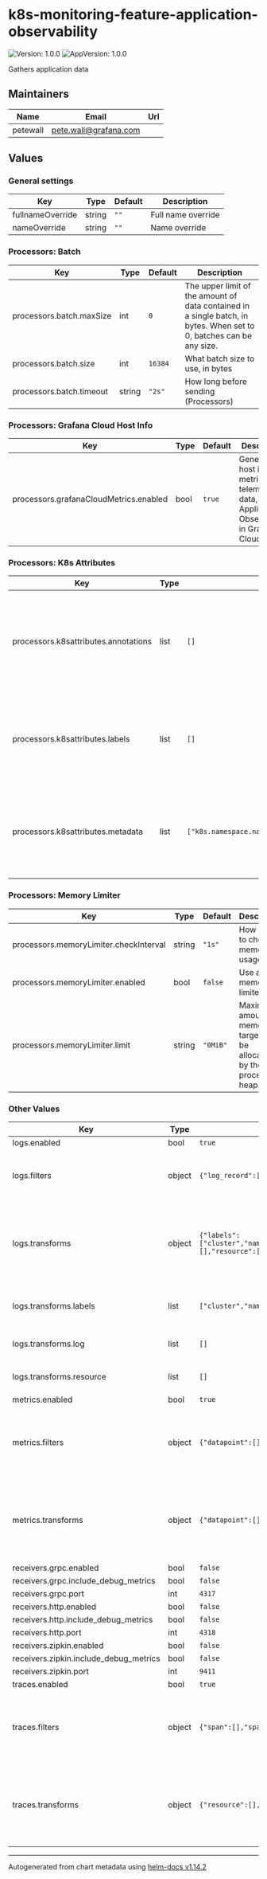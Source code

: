 # k8s-monitoring-feature-application-observability

![Version: 1.0.0](https://img.shields.io/badge/Version-1.0.0-informational?style=flat-square) ![AppVersion: 1.0.0](https://img.shields.io/badge/AppVersion-1.0.0-informational?style=flat-square)

Gathers application data

## Maintainers

| Name | Email | Url |
| ---- | ------ | --- |
| petewall | <pete.wall@grafana.com> |  |

## Values

### General settings

| Key | Type | Default | Description |
|-----|------|---------|-------------|
| fullnameOverride | string | `""` | Full name override |
| nameOverride | string | `""` | Name override |

### Processors: Batch

| Key | Type | Default | Description |
|-----|------|---------|-------------|
| processors.batch.maxSize | int | `0` | The upper limit of the amount of data contained in a single batch, in bytes. When set to 0, batches can be any size. |
| processors.batch.size | int | `16384` | What batch size to use, in bytes |
| processors.batch.timeout | string | `"2s"` | How long before sending (Processors) |

### Processors: Grafana Cloud Host Info

| Key | Type | Default | Description |
|-----|------|---------|-------------|
| processors.grafanaCloudMetrics.enabled | bool | `true` | Generate host info metrics from telemetry data, used in Application Observability in Grafana Cloud. |

### Processors: K8s Attributes

| Key | Type | Default | Description |
|-----|------|---------|-------------|
| processors.k8sattributes.annotations | list | `[]` | Kubernetes annotations to extract and add to the attributes of the received telemetry data. |
| processors.k8sattributes.labels | list | `[]` | Kubernetes labels to extract and add to the attributes of the received telemetry data. |
| processors.k8sattributes.metadata | list | `["k8s.namespace.name","k8s.pod.name","k8s.deployment.name","k8s.statefulset.name","k8s.daemonset.name","k8s.cronjob.name","k8s.job.name","k8s.node.name","k8s.pod.uid","k8s.pod.start_time"]` | Kubernetes metadata to extract and add to the attributes of the received telemetry data. |

### Processors: Memory Limiter

| Key | Type | Default | Description |
|-----|------|---------|-------------|
| processors.memoryLimiter.checkInterval | string | `"1s"` | How often to check memory usage. |
| processors.memoryLimiter.enabled | bool | `false` | Use a memory limiter. |
| processors.memoryLimiter.limit | string | `"0MiB"` | Maximum amount of memory targeted to be allocated by the process heap. |

### Other Values

| Key | Type | Default | Description |
|-----|------|---------|-------------|
| logs.enabled | bool | `true` |  |
| logs.filters | object | `{"log_record":[]}` | Apply a filter to logs received via receivers. ([docs](https://grafana.com/docs/alloy/latest/reference/components/otelcol.processor.filter/)) |
| logs.transforms | object | `{"labels":["cluster","namespace","job","pod"],"log":[],"resource":[]}` | Apply a transformation to logs received via the OTLP or OTLP HTTP receivers. ([docs](https://grafana.com/docs/alloy/latest/reference/components/otelcol.processor.transform/)) |
| logs.transforms.labels | list | `["cluster","namespace","job","pod"]` | The list of labels to set in the log stream. |
| logs.transforms.log | list | `[]` | Log transformation rules. |
| logs.transforms.resource | list | `[]` | Resource transformation rules. |
| metrics.enabled | bool | `true` |  |
| metrics.filters | object | `{"datapoint":[],"metric":[]}` | Apply a filter to metrics received via the OTLP or OTLP HTTP receivers. ([docs](https://grafana.com/docs/alloy/latest/reference/components/otelcol.processor.filter/)) |
| metrics.transforms | object | `{"datapoint":[],"metric":[],"resource":[]}` | Apply a transformation to metrics received via the OTLP or OTLP HTTP receivers. ([docs](https://grafana.com/docs/alloy/latest/reference/components/otelcol.processor.transform/)) |
| receivers.grpc.enabled | bool | `false` |  |
| receivers.grpc.include_debug_metrics | bool | `false` |  |
| receivers.grpc.port | int | `4317` |  |
| receivers.http.enabled | bool | `false` |  |
| receivers.http.include_debug_metrics | bool | `false` |  |
| receivers.http.port | int | `4318` |  |
| receivers.zipkin.enabled | bool | `false` |  |
| receivers.zipkin.include_debug_metrics | bool | `false` |  |
| receivers.zipkin.port | int | `9411` |  |
| traces.enabled | bool | `true` |  |
| traces.filters | object | `{"span":[],"spanevent":[]}` | Apply a filter to traces received via the OTLP or OTLP HTTP receivers. ([docs](https://grafana.com/docs/alloy/latest/reference/components/otelcol.processor.filter/)) |
| traces.transforms | object | `{"resource":[],"span":[],"spanevent":[]}` | Apply a transformation to traces received via the OTLP or OTLP HTTP receivers. ([docs](https://grafana.com/docs/alloy/latest/reference/components/otelcol.processor.transform/)) |

----------------------------------------------
Autogenerated from chart metadata using [helm-docs v1.14.2](https://github.com/norwoodj/helm-docs/releases/v1.14.2)
